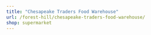 ```yaml
---
title: "Chesapeake Traders Food Warehouse"
url: /forest-hill/chesapeake-traders-food-warehouse/
shop: supermarket
---
```

